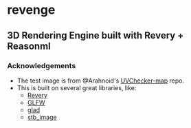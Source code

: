 # revenge
## 3D Rendering Engine built with Revery + Reasonml


### Acknowledgements

- The test image is from @Arahnoid's [UVChecker-map](https://github.com/Arahnoid/UVChecker-map) repo.
- This is built on several great libraries, like:
    - [Revery](https://github.com/revery-ui/revery)
    - [GLFW](https://www.glfw.org)
    - [glad](https://github.com/Dav1dde/glad)
    - [stb_image](https://github.com/nothings/stb/blob/master/stb_image.h)
